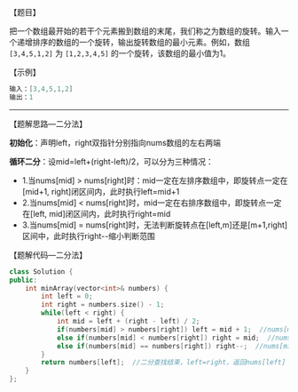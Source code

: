 【题目】

把一个数组最开始的若干个元素搬到数组的末尾，我们称之为数组的旋转。输入一个递增排序的数组的一个旋转，输出旋转数组的最小元素。例如，数组 `[3,4,5,1,2]` 为 `[1,2,3,4,5]` 的一个旋转，该数组的最小值为1。  

【示例】

```c++
输入：[3,4,5,1,2]
输出：1
```

---

【题解思路—二分法】

**初始化**：声明left，right双指针分别指向nums数组的左右两端

**循环二分**：设mid=left+(right-left)/2，可以分为三种情况：

* 1.当nums[mid] > nums[right]时：mid一定在左排序数组中，即旋转点一定在[mid+1, right]闭区间内，此时执行left=mid+1
* 2.当nums[mid] < nums[right]时，mid一定在右排序数组中，即旋转点一定在[left, mid]闭区间内，此时执行right=mid
* 3.当nums[mid] = nums[right]时，无法判断旋转点在[left,m]还是[m+1,right]区间中，此时执行right--缩小判断范围

【题解代码—二分法】

```c++
class Solution {
public:
    int minArray(vector<int>& numbers) {
        int left = 0;
        int right = numbers.size() - 1;
        while(left < right) {
            int mid = left + (right - left) / 2;
            if(numbers[mid] > numbers[right]) left = mid + 1;  //nums[mid] > nums[right]
            else if(numbers[mid] < numbers[right]) right = mid;  //nums[mid] < nums[right]
            else if(numbers[mid] == numbers[right]) right--;  //nums[mid] == nums[right]
        }
        return numbers[left];  //二分查找结束，left=right，返回nums[left]
    }
};
```

